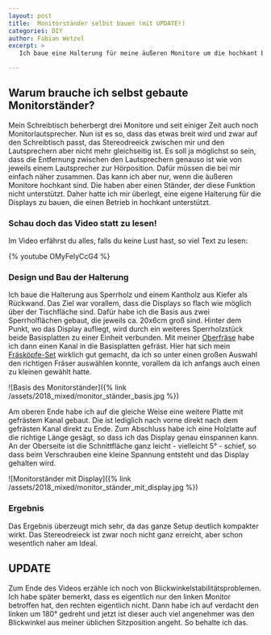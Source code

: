 ```yaml
---
layout: post
title:  Monitorständer selbst bauen (mit UPDATE!)
categories: DIY
author: Fabian Wetzel
excerpt: >
   Ich baue eine Halterung für meine äußeren Monitore um die hochkant betreiben zu können, was eigentlich nicht vorgesehen war.

---
```

## Warum brauche ich selbst gebaute Monitorständer?

Mein Schreibtisch beherbergt drei Monitore und seit einiger Zeit auch noch Monitorlautsprecher. Nun ist es so, dass das etwas breit wird und zwar auf den Schreibtisch passt, das Stereodreeick zwischen mir und den Lautsprechern aber nicht mehr gleichseitig ist. Es soll ja möglichst so sein, dass die Entfernung zwischen den Lautsprechern genauso ist wie von jeweils einem Lautsprecher zur Hörposition. Dafür müssen die bei mir einfach näher zusammen. Das kann ich aber nur, wenn die äußeren Monitore hochkant sind. Die haben aber einen Ständer, der diese Funktion nicht unterstützt. Daher hatte ich mir überlegt, eine eigene Halterung für die Displays zu bauen, die einen Betrieb in hochkant unterstützt.

### Schau doch das Video statt zu lesen!

Im Video erfährst du alles, falls du keine Lust hast, so viel Text zu lesen:

{% youtube OMyFelyCcG4 %}

### Design und Bau der Halterung

Ich baue die Halterung aus Sperrholz und einem Kantholz aus Kiefer als Rückwand. Das Ziel war vorallem, dass die Displays so flach wie möglich über der Tischfläche sind. Dafür habe ich die Basis aus zwei Sperrholflächen gebaut, die jeweils ca. 20x6cm groß sind. Hinter dem Punkt, wo das Display aufliegt, wird durch ein weiteres Sperrholzstück beide Basisplatten zu einer Einheit verbunden. Mit meiner [Oberfräse](http://amzn.to/2sxDW7z) habe ich dann einen Kanal in die Basisplatten gefräst. Hier hat sich mein [Fräsköpfe-Set](http://amzn.to/2GdOYR7) wirklich gut gemacht, da ich so unter einen großen Auswahl den richtigen Fräser auswählen konnte, vorallem da ich anfangs auch einen zu kleinen gewählt hatte.

![Basis des Monitorständer]({% link /assets/2018_mixed/monitor_ständer_basis.jpg %})

 Am oberen Ende habe ich auf die gleiche Weise eine weitere Platte mit gefrästem Kanal gebaut. Die ist lediglich nach vorne direkt nach dem gefrästen Kanal direkt zu Ende. Zum Abschluss habe ich eine Holzlatte auf die richtige Länge gesägt, so dass ich das Display genau einspannen kann. An der Oberseite ist die Schnittfläche ganz leicht - vielleicht 5° - schief, so dass beim Verschrauben eine kleine Spannung entsteht und das Display gehalten wird.

![Monitorständer mit Display]({% link /assets/2018_mixed/monitor_ständer_mit_display.jpg %})

### Ergebnis

Das Ergebnis überzeugt mich sehr, da das ganze Setup deutlich kompakter wirkt. Das Stereodreieck ist zwar noch nicht ganz erreicht, aber schon wesentlich naher am Ideal.

## UPDATE

Zum Ende des Videos erzähle ich noch von Blickwinkelstabilitätsproblemen. Ich habe später bemerkt, dass es eigentlich nur den linken Monitor betroffen hat, den rechten eigentlich nicht. Dann habe ich auf verdacht den linken um 180° gedreht und jetzt ist dieser auch viel angenehmer was den Blickwinkel aus meiner üblichen Sitzposition angeht. So behalte ich das.